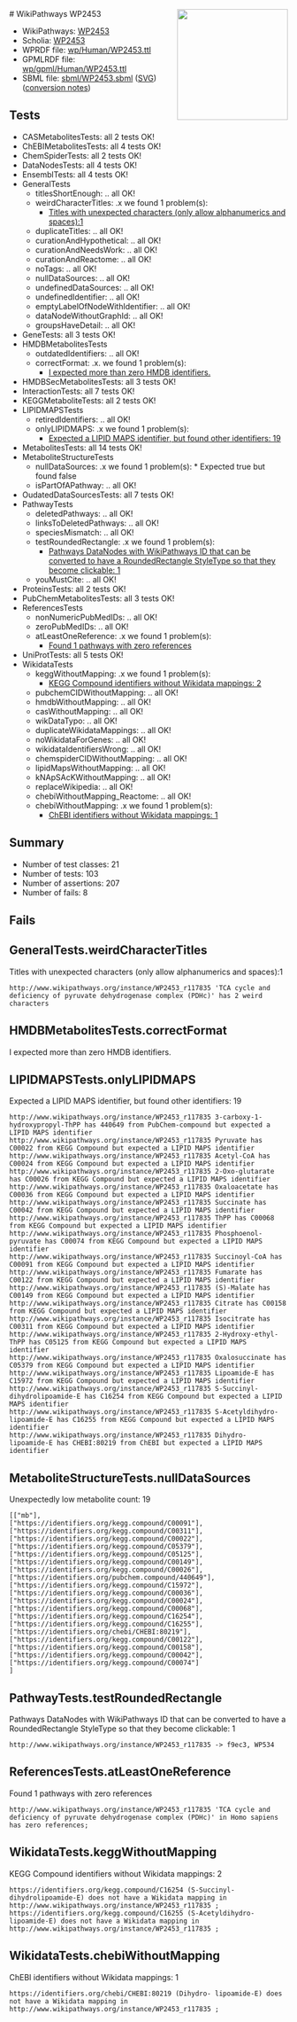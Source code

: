 <img style="float: right; width: 200px" src="../logo.png" />
# WikiPathways WP2453

* WikiPathways: [WP2453](https://identifiers.org/wikipathways:WP2453)
* Scholia: [WP2453](https://scholia.toolforge.org/wikipathways/WP2453)
* WPRDF file: [wp/Human/WP2453.ttl](../wp/Human/WP2453.ttl)
* GPMLRDF file: [wp/gpml/Human/WP2453.ttl](../wp/gpml/Human/WP2453.ttl)
* SBML file: [sbml/WP2453.sbml](../sbml/WP2453.sbml) ([SVG](../sbml/WP2453.svg)) ([conversion notes](../sbml/WP2453.txt))

## Tests
* CASMetabolitesTests: all 2 tests OK!
* ChEBIMetabolitesTests: all 4 tests OK!
* ChemSpiderTests: all 2 tests OK!
* DataNodesTests: all 4 tests OK!
* EnsemblTests: all 4 tests OK!
* GeneralTests
    * titlesShortEnough: .. all OK!
    * weirdCharacterTitles: .x we found 1 problem(s):
        * [Titles with unexpected characters (only allow alphanumerics and spaces):1](#fda87b3f)
    * duplicateTitles: .. all OK!
    * curationAndHypothetical: .. all OK!
    * curationAndNeedsWork: .. all OK!
    * curationAndReactome: .. all OK!
    * noTags: .. all OK!
    * nullDataSources: .. all OK!
    * undefinedDataSources: .. all OK!
    * undefinedIdentifier: .. all OK!
    * emptyLabelOfNodeWithIdentifier: .. all OK!
    * dataNodeWithoutGraphId: .. all OK!
    * groupsHaveDetail: .. all OK!
* GeneTests: all 3 tests OK!
* HMDBMetabolitesTests
    * outdatedIdentifiers: .. all OK!
    * correctFormat: .x. we found 1 problem(s):
        * [I expected more than zero HMDB identifiers.](#ad154c1e)
* HMDBSecMetabolitesTests: all 3 tests OK!
* InteractionTests: all 7 tests OK!
* KEGGMetaboliteTests: all 2 tests OK!
* LIPIDMAPSTests
    * retiredIdentifiers: .. all OK!
    * onlyLIPIDMAPS: .x we found 1 problem(s):
        * [Expected a LIPID MAPS identifier, but found other identifiers: 19](#d0bfb681)
* MetabolitesTests: all 14 tests OK!
* MetaboliteStructureTests
    * nullDataSources: .x we found 1 problem(s):
            * Expected true but found false
    * isPartOfAPathway: .. all OK!
* OudatedDataSourcesTests: all 7 tests OK!
* PathwayTests
    * deletedPathways: .. all OK!
    * linksToDeletedPathways: .. all OK!
    * speciesMismatch: .. all OK!
    * testRoundedRectangle: .x we found 1 problem(s):
        * [Pathways DataNodes with WikiPathways ID that can be converted to have a RoundedRectangle StyleType so that they become clickable: 1](#9fbad3cb)
    * youMustCite: .. all OK!
* ProteinsTests: all 2 tests OK!
* PubChemMetabolitesTests: all 3 tests OK!
* ReferencesTests
    * nonNumericPubMedIDs: .. all OK!
    * zeroPubMedIDs: .. all OK!
    * atLeastOneReference: .x we found 1 problem(s):
        * [Found 1 pathways with zero references](#35eb778e)
* UniProtTests: all 5 tests OK!
* WikidataTests
    * keggWithoutMapping: .x we found 1 problem(s):
        * [KEGG Compound identifiers without Wikidata mappings: 2](#76796b45)
    * pubchemCIDWithoutMapping: .. all OK!
    * hmdbWithoutMapping: .. all OK!
    * casWithoutMapping: .. all OK!
    * wikDataTypo: .. all OK!
    * duplicateWikidataMappings: .. all OK!
    * noWikidataForGenes: .. all OK!
    * wikidataIdentifiersWrong: .. all OK!
    * chemspiderCIDWithoutMapping: .. all OK!
    * lipidMapsWithoutMapping: .. all OK!
    * kNApSAcKWithoutMapping: .. all OK!
    * replaceWikipedia: .. all OK!
    * chebiWithoutMapping_Reactome: .. all OK!
    * chebiWithoutMapping: .x we found 1 problem(s):
        * [ChEBI identifiers without Wikidata mappings: 1](#a8d554cd)


## Summary

* Number of test classes: 21
* Number of tests: 103
* Number of assertions: 207
* Number of fails: 8

## Fails

<a name="fda87b3f" />

## GeneralTests.weirdCharacterTitles

Titles with unexpected characters (only allow alphanumerics and spaces):1
```
http://www.wikipathways.org/instance/WP2453_r117835 'TCA cycle and deficiency of pyruvate dehydrogenase complex (PDHc)' has 2 weird characters
```

<a name="ad154c1e" />

## HMDBMetabolitesTests.correctFormat

I expected more than zero HMDB identifiers.
<a name="d0bfb681" />

## LIPIDMAPSTests.onlyLIPIDMAPS

Expected a LIPID MAPS identifier, but found other identifiers: 19
```
http://www.wikipathways.org/instance/WP2453_r117835 3-carboxy-1- hydroxypropyl-ThPP has 440649 from PubChem-compound but expected a LIPID MAPS identifier
http://www.wikipathways.org/instance/WP2453_r117835 Pyruvate has C00022 from KEGG Compound but expected a LIPID MAPS identifier
http://www.wikipathways.org/instance/WP2453_r117835 Acetyl-CoA has C00024 from KEGG Compound but expected a LIPID MAPS identifier
http://www.wikipathways.org/instance/WP2453_r117835 2-Oxo-glutarate has C00026 from KEGG Compound but expected a LIPID MAPS identifier
http://www.wikipathways.org/instance/WP2453_r117835 Oxaloacetate has C00036 from KEGG Compound but expected a LIPID MAPS identifier
http://www.wikipathways.org/instance/WP2453_r117835 Succinate has C00042 from KEGG Compound but expected a LIPID MAPS identifier
http://www.wikipathways.org/instance/WP2453_r117835 ThPP has C00068 from KEGG Compound but expected a LIPID MAPS identifier
http://www.wikipathways.org/instance/WP2453_r117835 Phosphoenol- pyruvate has C00074 from KEGG Compound but expected a LIPID MAPS identifier
http://www.wikipathways.org/instance/WP2453_r117835 Succinoyl-CoA has C00091 from KEGG Compound but expected a LIPID MAPS identifier
http://www.wikipathways.org/instance/WP2453_r117835 Fumarate has C00122 from KEGG Compound but expected a LIPID MAPS identifier
http://www.wikipathways.org/instance/WP2453_r117835 (S)-Malate has C00149 from KEGG Compound but expected a LIPID MAPS identifier
http://www.wikipathways.org/instance/WP2453_r117835 Citrate has C00158 from KEGG Compound but expected a LIPID MAPS identifier
http://www.wikipathways.org/instance/WP2453_r117835 Isocitrate has C00311 from KEGG Compound but expected a LIPID MAPS identifier
http://www.wikipathways.org/instance/WP2453_r117835 2-Hydroxy-ethyl- ThPP has C05125 from KEGG Compound but expected a LIPID MAPS identifier
http://www.wikipathways.org/instance/WP2453_r117835 Oxalosuccinate has C05379 from KEGG Compound but expected a LIPID MAPS identifier
http://www.wikipathways.org/instance/WP2453_r117835 Lipoamide-E has C15972 from KEGG Compound but expected a LIPID MAPS identifier
http://www.wikipathways.org/instance/WP2453_r117835 S-Succinyl- dihydrolipoamide-E has C16254 from KEGG Compound but expected a LIPID MAPS identifier
http://www.wikipathways.org/instance/WP2453_r117835 S-Acetyldihydro- lipoamide-E has C16255 from KEGG Compound but expected a LIPID MAPS identifier
http://www.wikipathways.org/instance/WP2453_r117835 Dihydro- lipoamide-E has CHEBI:80219 from ChEBI but expected a LIPID MAPS identifier
```

<a name="91904192" />

## MetaboliteStructureTests.nullDataSources

Unexpectedly low metabolite count: 19
```
[["mb"],
["https://identifiers.org/kegg.compound/C00091"],
["https://identifiers.org/kegg.compound/C00311"],
["https://identifiers.org/kegg.compound/C00022"],
["https://identifiers.org/kegg.compound/C05379"],
["https://identifiers.org/kegg.compound/C05125"],
["https://identifiers.org/kegg.compound/C00149"],
["https://identifiers.org/kegg.compound/C00026"],
["https://identifiers.org/pubchem.compound/440649"],
["https://identifiers.org/kegg.compound/C15972"],
["https://identifiers.org/kegg.compound/C00036"],
["https://identifiers.org/kegg.compound/C00024"],
["https://identifiers.org/kegg.compound/C00068"],
["https://identifiers.org/kegg.compound/C16254"],
["https://identifiers.org/kegg.compound/C16255"],
["https://identifiers.org/chebi/CHEBI:80219"],
["https://identifiers.org/kegg.compound/C00122"],
["https://identifiers.org/kegg.compound/C00158"],
["https://identifiers.org/kegg.compound/C00042"],
["https://identifiers.org/kegg.compound/C00074"]
]
```

<a name="9fbad3cb" />

## PathwayTests.testRoundedRectangle

Pathways DataNodes with WikiPathways ID that can be converted to have a RoundedRectangle StyleType so that they become clickable: 1
```
http://www.wikipathways.org/instance/WP2453_r117835 -> f9ec3, WP534
 ```

<a name="35eb778e" />

## ReferencesTests.atLeastOneReference

Found 1 pathways with zero references
```
http://www.wikipathways.org/instance/WP2453_r117835 'TCA cycle and deficiency of pyruvate dehydrogenase complex (PDHc)' in Homo sapiens has zero references; 
```

<a name="76796b45" />

## WikidataTests.keggWithoutMapping

KEGG Compound identifiers without Wikidata mappings: 2
```
https://identifiers.org/kegg.compound/C16254 (S-Succinyl- dihydrolipoamide-E) does not have a Wikidata mapping in http://www.wikipathways.org/instance/WP2453_r117835 ; 
https://identifiers.org/kegg.compound/C16255 (S-Acetyldihydro- lipoamide-E) does not have a Wikidata mapping in http://www.wikipathways.org/instance/WP2453_r117835 ; 
```

<a name="a8d554cd" />

## WikidataTests.chebiWithoutMapping

ChEBI identifiers without Wikidata mappings: 1
```
https://identifiers.org/chebi/CHEBI:80219 (Dihydro- lipoamide-E) does not have a Wikidata mapping in http://www.wikipathways.org/instance/WP2453_r117835 ; 
```

